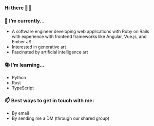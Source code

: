 ### Hi there 👋🏾

### 🤔 I’m currently...
- A software engineer developing web applications with Ruby on Rails with experience with frontend frameworks like Angular, Vue.js, and Ember JS
- Interested in generative art 
- Fascinated by artificial intelligence art

### 📚 I’m learning…
- Python
- Rust
- TypeScript

### 📫 Best ways to get in touch with me: 
- By email 
- By sending me a DM (through our shared group)

<!--
**SK2108/SK2108** is a ✨ _special_ ✨ repository because its `README.md` (this file) appears on your GitHub profile.

Here are some ideas to get you started:

- 🔭 I’m currently working on ...
- 🌱 I’m currently learning ...
- 👯 I’m looking to collaborate on ...
- 🤔 I’m looking for help with ...
- 💬 Ask me about ...
- 📫 How to reach me: ...
- 😄 Pronouns: ...
- ⚡ Fun fact: ...
-->
